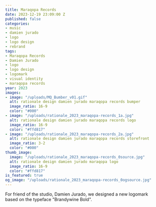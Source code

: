 ```yaml
---
title: Maraqopa Records
date: 2023-12-19 23:09:00 Z
published: false
categories:
- music
- damien jurado
- logo
- logo design
- rebrand
tags:
- Maraqopa Records
- Damien Jurado
- logo
- logo design
- logomark
- visual identity
- maraqopa records
year: 2023
images:
- image: "/uploads/MQ_Bumber_v01.gif"
  alt: rationale design damien jurado maraqopa records bumper
  image_ratio: 16-9
  color: "#000"
- image: "/uploads/rationale_2023_maraqopa-records_1a.jpg"
  alt: rationale design damien jurado maraqopa records logo
  image_ratio: 16-9
  color: "#ffd817"
- image: "/uploads/rationale_2023_maraqopa-records_2a.jpg"
  alt: rationale design damien jurado maraqopa records storefront
  image_ratio: 3-2
  color: "#000"
thumb_image:
  image: "/uploads/rationale_2023_maraqopa-records_0source.jpg"
  alt: rationale design damien jurado maraqopa logo
  image_ratio: 16-9
  color: "#ffd817"
is_featured: true
og_image: "/uploads/rationale_2023_maraqopa-records_0ogsource.jpg"
---
```


For friend of the studio, Damien Jurado, we designed a new logomark based on the typeface "Brandywine Bold". 